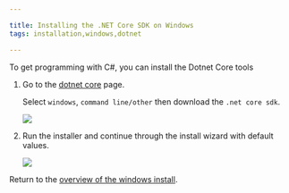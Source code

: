 ```yaml
---

title: Installing the .NET Core SDK on Windows
tags: installation,windows,dotnet

---
```


To get programming with C#, you can install the Dotnet Core tools

1. Go to the [dotnet core](https://www.microsoft.com/net/core) page.

    Select `windows`, `command line/other` then download the `.net core sdk`.

    ![](images/install-gifs/Windows/8.gif)

1. Run the installer and continue through the install wizard with default values.

    ![](images/install-gifs/Windows/9.gif)

Return to the [overview of the windows install](/articles/installation/windows.html).
